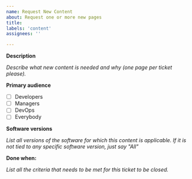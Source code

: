 ```yaml
---
name: Request New Content
about: Request one or more new pages
title:
labels: 'content'
assignees: ''

---
```


**Description**

_Describe what new content is needed and why (one page per ticket please)._

**Primary audience**

- [ ] Developers
- [ ] Managers
- [ ] DevOps
- [ ] Everybody

**Software versions**

_List all versions of the software for which this content is applicable. If it
is not tied to any specific software version, just say "All"_

**Done when:**

_List all the criteria that needs to be met for this ticket to be closed._

